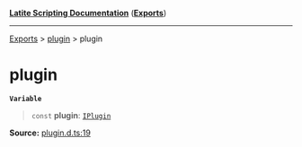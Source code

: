 [**Latite Scripting Documentation**](../../README.md) ([**Exports**](../../exports.md))

---

[Exports](../../exports.md) > [plugin](../index.md) > plugin

# plugin

**`Variable`**

> `const` **plugin**: [`IPlugin`](../interfaces/interface.IPlugin.md)

**Source:** [plugin.d.ts:19](https://github.com/LatiteScripting/latitescripting.github.io/blob/41aefce/definitions/plugin.d.ts#L19)
